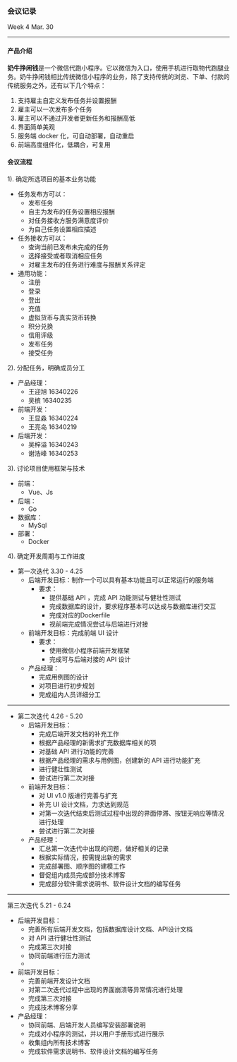 ### 会议记录

Week 4 Mar. 30

---

#### 产品介绍

**奶牛挣闲钱**是一个微信代跑小程序。它以微信为入口，使用手机进行取物代跑腿业务。奶牛挣闲钱相比传统微信小程序的业务，除了支持传统的浏览、下单、付款的传统服务之外，还有以下几个特点：

1. 支持雇主自定义发布任务并设置报酬
2. 雇主可以一次发布多个任务
3. 雇主可以不通过开发者更新任务和报酬高低
4. 界面简单美观
5. 服务端 docker 化，可自动部署，自动重启
6. 前端高度组件化，低耦合，可复用

#### 会议流程

1).  确定所选项目的基本业务功能

- 任务发布方可以：
  - 发布任务
  - 自主为发布的任务设置相应报酬
  - 对任务接收方服务满意度评价
  - 为自己任务设置相应描述
- 任务接收方可以：
  - 查询当前已发布未完成的任务
  - 选择接受或者取消相应任务
  - 对雇主发布的任务进行难度与报酬关系评定
- 通用功能：
  - 注册
  - 登录
  - 登出
  - 充值
  - 虚拟货币与真实货币转换
  - 积分兑换
  - 信用评级
  - 发布任务
  - 接受任务

2).  分配任务，明确成员分工

- 产品经理：
  - 王迎旭 16340226
  - 吴槟  16340235
- 前端开发：
  - 王显淼  16340224
  - 王亮岛  16340219
- 后端开发：
  - 吴梓溢  16340243
  - 谢浩峰  16340253

3).  讨论项目使用框架与技术

- 前端：
  - Vue、Js
- 后端：
  - Go 
- 数据库：
  - MySql
- 部署：
  - Docker

4).  确定开发周期与工作进度

- 第一次迭代 3.30 - 4.25
  - 后端开发目标：制作一个可以具有基本功能且可以正常运行的服务端
    - 要求：
      - 提供基础 API ，完成 API 功能测试与健壮性测试
      - 完成数据库的设计，要求程序基本可以达成与数据库进行交互
      - 完成对应的Dockerfile
      - 视前端完成情况尝试与后端进行对接
  - 前端开发目标：完成前端 UI 设计
    - 要求：
      - 使用微信小程序前端开发框架
      - 完成可与后端对接的 API 设计
  - 产品经理：
    - 完成用例图的设计
    - 对项目进行初步规划
    - 完成组内人员详细分工

----

- 第二次迭代 4.26 - 5.20
  - 后端开发目标：
    - 完成后端开发文档的补充工作
    - 根据产品经理的新需求扩充数据库相关的项
    - 对基础  API 进行功能的完善
    - 根据产品经理的需求与用例图，创建新的 API 进行功能扩充
    - 进行健壮性测试
    - 尝试进行第二次对接
  - 前端开发目标： 
    - 对 UI v1.0 版进行完善与扩充
    - 补充 UI 设计文档，力求达到规范
    - 对第一次迭代结束后测试过程中出现的界面停滞、按钮无响应等情况进行处理
    - 尝试进行第二次对接 
  - 产品经理：
    - 汇总第一次迭代中出现的问题，做好相关的记录
    - 根据实际情况，按需提出新的需求
    - 完成部署图、顺序图的建模工作
    - 督促组内成员完成部分技术博客
    - 完成部分软件需求说明书、软件设计文档的编写任务

-----

第三次迭代 5.21 - 6.24

- 后端开发目标：
  - 完善所有后端开发文档，包括数据库设计文档、API设计文档
  - 对 API 进行健壮性测试
  - 完成第三次对接
  - 协同前端进行压力测试
  - 
- 前端开发目标： 
  - 完善前端开发设计文档
  - 对第二次迭代过程中出现的界面崩溃等异常情况进行处理
  - 完成第三次对接
  - 完成技术博客分享
- 产品经理：
  - 协同前端、后端开发人员编写安装部署说明
  - 完成对小程序的测试，并以用户手册形式进行展示
  - 收集组内所有技术博客
  - 完成软件需求说明书、软件设计文档的编写任务